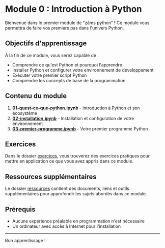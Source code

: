# Module 0 : Introduction à Python

Bienvenue dans le premier module de "zãms python" ! Ce module vous permettra de faire vos premiers pas dans l'univers Python.

## Objectifs d'apprentissage

À la fin de ce module, vous serez capable de :
- Comprendre ce qu'est Python et pourquoi l'apprendre
- Installer Python et configurer votre environnement de développement
- Exécuter votre premier script Python
- Comprendre les concepts de base de la programmation

## Contenu du module

1. [**01-quest-ce-que-python.ipynb**](01-quest-ce-que-python.ipynb) - Introduction à Python et son écosystème
2. [**02-installation.ipynb**](02-installation.ipynb) - Installation et configuration de votre environnement
3. [**03-premier-programme.ipynb**](03-premier-programme.ipynb) - Votre premier programme Python

## Exercices

Dans le dossier [exercices](exercices), vous trouverez des exercices pratiques pour mettre en application ce que vous avez appris dans ce module.

## Ressources supplémentaires

Le dossier [ressources](ressources) contient des documents, liens et outils supplémentaires pour approfondir les sujets abordés dans ce module.

## Prérequis

- Aucune expérience préalable en programmation n'est nécessaire
- Un ordinateur avec accès à Internet pour l'installation

---

Bon apprentissage ! 
